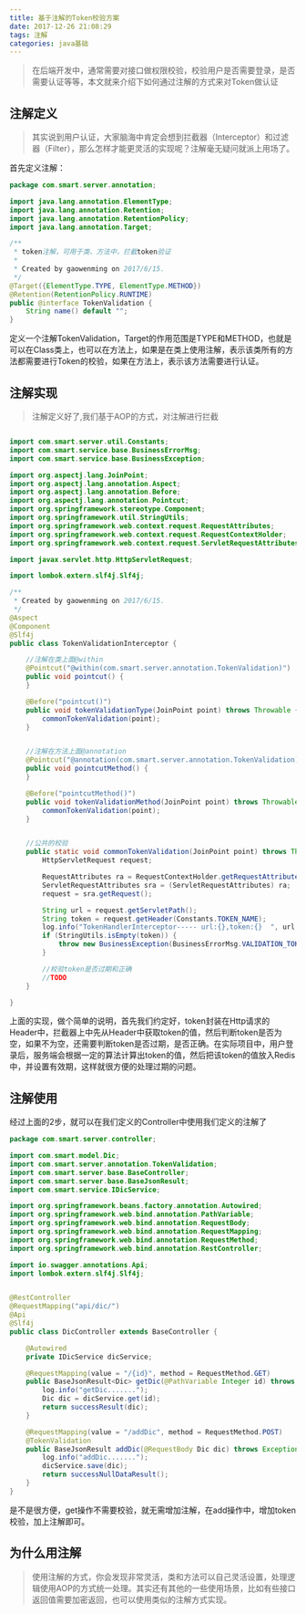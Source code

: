 ```yaml
---
title: 基于注解的Token校验方案
date: 2017-12-26 21:08:29
tags: 注解
categories: java基础
---
```





> 在后端开发中，通常需要对接口做权限校验，校验用户是否需要登录，是否需要认证等等，本文就来介绍下如何通过注解的方式来对Token做认证
<!-- more -->

注解定义
---

> 其实说到用户认证，大家脑海中肯定会想到拦截器（Interceptor）和过滤器（Filter），那么怎样才能更灵活的实现呢？注解毫无疑问就派上用场了。
 
首先定义注解：
```java
package com.smart.server.annotation;

import java.lang.annotation.ElementType;
import java.lang.annotation.Retention;
import java.lang.annotation.RetentionPolicy;
import java.lang.annotation.Target;

/**
 * token注解，可用于类、方法中，拦截token验证
 *
 * Created by gaowenming on 2017/6/15.
 */
@Target({ElementType.TYPE, ElementType.METHOD})
@Retention(RetentionPolicy.RUNTIME)
public @interface TokenValidation {
    String name() default "";
}

```
定义一个注解TokenValidation，Target的作用范围是TYPE和METHOD，也就是可以在Class类上，也可以在方法上，如果是在类上使用注解，表示该类所有的方法都需要进行Token的校验，如果在方法上，表示该方法需要进行认证。

注解实现
---
>注解定义好了,我们基于AOP的方式，对注解进行拦截
```java

import com.smart.server.util.Constants;
import com.smart.service.base.BusinessErrorMsg;
import com.smart.service.base.BusinessException;

import org.aspectj.lang.JoinPoint;
import org.aspectj.lang.annotation.Aspect;
import org.aspectj.lang.annotation.Before;
import org.aspectj.lang.annotation.Pointcut;
import org.springframework.stereotype.Component;
import org.springframework.util.StringUtils;
import org.springframework.web.context.request.RequestAttributes;
import org.springframework.web.context.request.RequestContextHolder;
import org.springframework.web.context.request.ServletRequestAttributes;

import javax.servlet.http.HttpServletRequest;

import lombok.extern.slf4j.Slf4j;

/**
 * Created by gaowenming on 2017/6/15.
 */
@Aspect
@Component
@Slf4j
public class TokenValidationInterceptor {

    //注解在类上面@within
    @Pointcut("@within(com.smart.server.annotation.TokenValidation)")
    public void pointcut() {
    }

    @Before("pointcut()")
    public void tokenValidationType(JoinPoint point) throws Throwable {
        commonTokenValidation(point);
    }


    //注解在方法上面@annotation
    @Pointcut("@annotation(com.smart.server.annotation.TokenValidation)")
    public void pointcutMethod() {
    }

    @Before("pointcutMethod()")
    public void tokenValidationMethod(JoinPoint point) throws Throwable {
        commonTokenValidation(point);
    }


    //公共的校验
    public static void commonTokenValidation(JoinPoint point) throws Throwable {
        HttpServletRequest request;

        RequestAttributes ra = RequestContextHolder.getRequestAttributes();
        ServletRequestAttributes sra = (ServletRequestAttributes) ra;
        request = sra.getRequest();

        String url = request.getServletPath();
        String token = request.getHeader(Constants.TOKEN_NAME);
        log.info("TokenHandlerInterceptor----- url:{},token:{}  ", url, token);
        if (StringUtils.isEmpty(token)) {
            throw new BusinessException(BusinessErrorMsg.VALIDATION_TOKEN_NULL);
        }

        //校验token是否过期和正确
        //TODO
    }

}

```
上面的实现，做个简单的说明，首先我们约定好，token封装在Http请求的Header中，拦截器上中先从Header中获取token的值，然后判断token是否为空，如果不为空，还需要判断token是否过期，是否正确。在实际项目中，用户登录后，服务端会根据一定的算法计算出token的值，然后把该token的值放入Redis中，并设置有效期，这样就很方便的处理过期的问题。

注解使用
---
经过上面的2步，就可以在我们定义的Controller中使用我们定义的注解了
```java
package com.smart.server.controller;

import com.smart.model.Dic;
import com.smart.server.annotation.TokenValidation;
import com.smart.server.base.BaseController;
import com.smart.server.base.BaseJsonResult;
import com.smart.service.IDicService;

import org.springframework.beans.factory.annotation.Autowired;
import org.springframework.web.bind.annotation.PathVariable;
import org.springframework.web.bind.annotation.RequestBody;
import org.springframework.web.bind.annotation.RequestMapping;
import org.springframework.web.bind.annotation.RequestMethod;
import org.springframework.web.bind.annotation.RestController;

import io.swagger.annotations.Api;
import lombok.extern.slf4j.Slf4j;


@RestController
@RequestMapping("api/dic/")
@Api
@Slf4j
public class DicController extends BaseController {

    @Autowired
    private IDicService dicService;

    @RequestMapping(value = "/{id}", method = RequestMethod.GET)
    public BaseJsonResult<Dic> getDic(@PathVariable Integer id) throws Exception {
        log.info("getDic.......");
        Dic dic = dicService.get(id);
        return successResult(dic);
    }

    @RequestMapping(value = "/addDic", method = RequestMethod.POST)
    @TokenValidation
    public BaseJsonResult addDic(@RequestBody Dic dic) throws Exception {
        log.info("addDic.......");
        dicService.save(dic);
        return successNullDataResult();
    }
}
```

是不是很方便，get操作不需要校验，就无需增加注解，在add操作中，增加token校验，加上注解即可。

为什么用注解
---
>使用注解的方式，你会发现非常灵活，类和方法可以自己灵活设置，处理逻辑使用AOP的方式统一处理。其实还有其他的一些使用场景，比如有些接口返回值需要加密返回，也可以使用类似的注解方式实现。